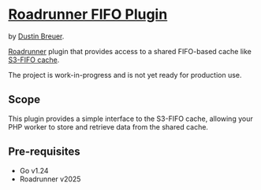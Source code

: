 # [Roadrunner FIFO Plugin](https://github.com/thedustin/roadrunner-s3fifo)

by [Dustin Breuer](https://github.com/thedustin).

[Roadrunner](https://github.com/roadrunner-server/roadrunner) plugin that provides access to a shared FIFO-based cache like [S3-FIFO cache](https://s3fifo.com/).

The project is work-in-progress and is not yet ready for production use.

## Scope

This plugin provides a simple interface to the S3-FIFO cache, allowing your PHP worker to store and retrieve data from the shared cache.

## Pre-requisites

- Go v1.24
- Roadrunner v2025